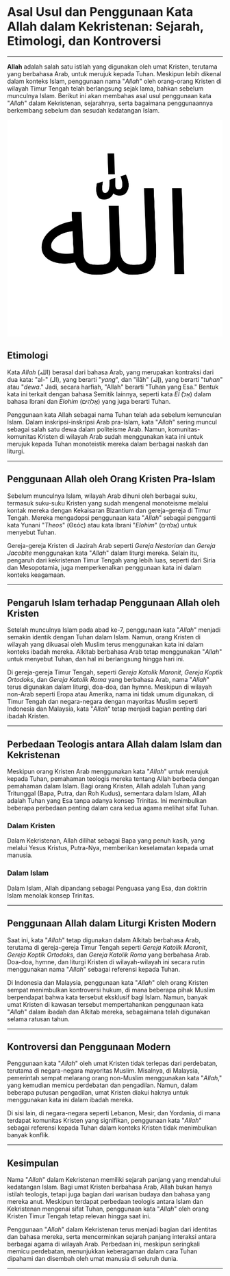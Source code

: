 # Asal Usul dan Penggunaan Kata Allah dalam Kekristenan: Sejarah, Etimologi, dan Kontroversi

---

**Allah** adalah salah satu istilah yang digunakan oleh umat Kristen, terutama yang berbahasa Arab, untuk merujuk kepada Tuhan. Meskipun lebih dikenal dalam konteks Islam, penggunaan nama "*Allah*" oleh orang-orang Kristen di wilayah Timur Tengah telah berlangsung sejak lama, bahkan sebelum munculnya Islam. Berikut ini akan membahas asal usul penggunaan kata "*Allah*" dalam Kekristenan, sejarahnya, serta bagaimana penggunaannya berkembang sebelum dan sesudah kedatangan Islam.

![Kata 'Allah' dalam tulisan Arab](konten/img/nama_tuhan/allah.svg)

## Etimologi

Kata *Allah* (الله‎) berasal dari bahasa Arab, yang merupakan kontraksi dari dua kata: "al-" (الـ‎), yang berarti "*yang*", dan "ilāh" (إله‎), yang berarti "*tuhan*" atau "*dewa*." Jadi, secara harfiah, "Allah" berarti "Tuhan yang Esa." Bentuk kata ini terkait dengan bahasa Semitik lainnya, seperti kata *El* (אֵל‎) dalam bahasa Ibrani dan *Elohim* (אֱלֹהִים‎) yang juga berarti Tuhan.

Penggunaan kata Allah sebagai nama Tuhan telah ada sebelum kemunculan Islam. Dalam inskripsi-inskripsi Arab pra-Islam, kata "*Allah*" sering muncul sebagai salah satu dewa dalam politeisme Arab. Namun, komunitas-komunitas Kristen di wilayah Arab sudah menggunakan kata ini untuk merujuk kepada Tuhan monoteistik mereka dalam berbagai naskah dan liturgi.

---

## Penggunaan Allah oleh Orang Kristen Pra-Islam

Sebelum munculnya Islam, wilayah Arab dihuni oleh berbagai suku, termasuk suku-suku Kristen yang sudah mengenal monoteisme melalui kontak mereka dengan Kekaisaran Bizantium dan gereja-gereja di Timur Tengah. Mereka mengadopsi penggunaan kata "*Allah*" sebagai pengganti kata Yunani "*Theos*" (Θεός) atau kata Ibrani "*Elohim*" (אֱלֹהִים‎) untuk menyebut Tuhan.

Gereja-gereja Kristen di Jazirah Arab seperti *Gereja Nestorian* dan *Gereja Jacobite* menggunakan kata "*Allah*" dalam liturgi mereka. Selain itu, pengaruh dari kekristenan Timur Tengah yang lebih luas, seperti dari Siria dan Mesopotamia, juga memperkenalkan penggunaan kata ini dalam konteks keagamaan.

---

## Pengaruh Islam terhadap Penggunaan Allah oleh Kristen

Setelah munculnya Islam pada abad ke-7, penggunaan kata "*Allah*" menjadi semakin identik dengan Tuhan dalam Islam. Namun, orang Kristen di wilayah yang dikuasai oleh Muslim terus menggunakan kata ini dalam konteks ibadah mereka. Alkitab berbahasa Arab tetap menggunakan "*Allah*" untuk menyebut Tuhan, dan hal ini berlangsung hingga hari ini.

Di gereja-gereja Timur Tengah, seperti *Gereja Katolik Maronit*, *Gereja Koptik Ortodoks*, dan *Gereja Katolik Roma* yang berbahasa Arab, nama "*Allah*" terus digunakan dalam liturgi, doa-doa, dan hymne. Meskipun di wilayah non-Arab seperti Eropa atau Amerika, nama ini tidak umum digunakan, di Timur Tengah dan negara-negara dengan mayoritas Muslim seperti Indonesia dan Malaysia, kata "*Allah*" tetap menjadi bagian penting dari ibadah Kristen.

---

## Perbedaan Teologis antara Allah dalam Islam dan Kekristenan

Meskipun orang Kristen Arab menggunakan kata "*Allah*" untuk merujuk kepada Tuhan, pemahaman teologis mereka tentang Allah berbeda dengan pemahaman dalam Islam. Bagi orang Kristen, Allah adalah Tuhan yang Tritunggal (Bapa, Putra, dan Roh Kudus), sementara dalam Islam, Allah adalah Tuhan yang Esa tanpa adanya konsep Trinitas. Ini menimbulkan beberapa perbedaan penting dalam cara kedua agama melihat sifat Tuhan.

### Dalam Kristen
Dalam Kekristenan, Allah dilihat sebagai Bapa yang penuh kasih, yang melalui Yesus Kristus, Putra-Nya, memberikan keselamatan kepada umat manusia.

### Dalam Islam
Dalam Islam, Allah dipandang sebagai Penguasa yang Esa, dan doktrin Islam menolak konsep Trinitas.

---

## Penggunaan Allah dalam Liturgi Kristen Modern

Saat ini, kata "*Allah*" tetap digunakan dalam Alkitab berbahasa Arab, terutama di gereja-gereja Timur Tengah seperti *Gereja Katolik Maronit*, *Gereja Koptik Ortodoks*, dan *Gereja Katolik Roma* yang berbahasa Arab. Doa-doa, hymne, dan liturgi Kristen di wilayah-wilayah ini secara rutin menggunakan nama "*Allah*" sebagai referensi kepada Tuhan.

Di Indonesia dan Malaysia, penggunaan kata "*Allah*" oleh orang Kristen sempat menimbulkan kontroversi hukum, di mana beberapa pihak Muslim berpendapat bahwa kata tersebut eksklusif bagi Islam. Namun, banyak umat Kristen di kawasan tersebut mempertahankan penggunaan kata "*Allah*" dalam ibadah dan Alkitab mereka, sebagaimana telah digunakan selama ratusan tahun.

---

## Kontroversi dan Penggunaan Modern

Penggunaan kata "*Allah*" oleh umat Kristen tidak terlepas dari perdebatan, terutama di negara-negara mayoritas Muslim. Misalnya, di Malaysia, pemerintah sempat melarang orang non-Muslim menggunakan kata "*Allah*," yang kemudian memicu perdebatan dan pengadilan. Namun, dalam beberapa putusan pengadilan, umat Kristen diakui haknya untuk menggunakan kata ini dalam ibadah mereka.

Di sisi lain, di negara-negara seperti Lebanon, Mesir, dan Yordania, di mana terdapat komunitas Kristen yang signifikan, penggunaan kata "*Allah*" sebagai referensi kepada Tuhan dalam konteks Kristen tidak menimbulkan banyak konflik.

---

## Kesimpulan

Nama "*Allah*" dalam Kekristenan memiliki sejarah panjang yang mendahului kedatangan Islam. Bagi umat Kristen berbahasa Arab, Allah bukan hanya istilah teologis, tetapi juga bagian dari warisan budaya dan bahasa yang mereka anut. Meskipun terdapat perbedaan teologis antara Islam dan Kekristenan mengenai sifat Tuhan, penggunaan kata "*Allah*" oleh orang Kristen Timur Tengah tetap relevan hingga saat ini.

Penggunaan "*Allah*" dalam Kekristenan terus menjadi bagian dari identitas dan bahasa mereka, serta mencerminkan sejarah panjang interaksi antara berbagai agama di wilayah Arab. Perbedaan ini, meskipun seringkali memicu perdebatan, menunjukkan keberagaman dalam cara Tuhan dipahami dan disembah oleh umat manusia di seluruh dunia.

---